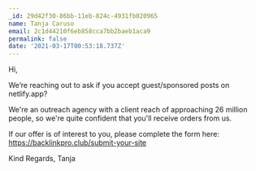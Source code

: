 ```yaml
---
_id: 29d42f30-86bb-11eb-824c-4931fb020965
name: Tanja Caruso
email: 2c1d44210f6eb858cca7bb2baeb1aca9
permalink: false
date: '2021-03-17T00:53:18.737Z'
---
```

Hi,

We’re reaching out to ask if you accept guest/sponsored posts on netlify.app?

We're an outreach agency with a client reach of approaching 26 million people, so we're quite confident that you'll receive orders from us.

If our offer is of interest to you, please complete the form here: https://backlinkpro.club/submit-your-site

Kind Regards,
Tanja
